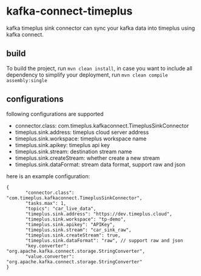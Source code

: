 # kafka-connect-timeplus

kafka timeplus sink connector can sync your kafka data into timeplus using kafka connect.

## build

To build the project, run `mvn clean install`, in case you want to include all dependency to simplify your deployment, run `mvn clean compile assembly:single`

## configurations

following configurations are supported

- connector.class: com.timeplus.kafkaconnect.TimeplusSinkConnector
- timeplus.sink.address: timeplus cloud server address
- timeplus.sink.workspace: timeplus workspace name
- timeplus.sink.apikey: timeplus api key
- timeplus.sink.stream: destination stream name
- timeplus.sink.createStream: whether create a new stream
- timeplus.sink.dataFormat: stream data format, support raw and json

here is an example configuration:

```
{
       "connector.class": "com.timeplus.kafkaconnect.TimeplusSinkConnector",
       "tasks.max": 1,
       "topics": "car_live_data",
       "timeplus.sink.address": "https://dev.timeplus.cloud",
       "timeplus.sink.workspace": "tp-demo",
       "timeplus.sink.apikey": "APIKey",
       "timeplus.sink.stream": "car_sink_raw",
       "timeplus.sink.createStream": true,
       "timeplus.sink.dataFormat": "raw", // support raw and json
       "key.converter": "org.apache.kafka.connect.storage.StringConverter",
       "value.converter": "org.apache.kafka.connect.storage.StringConverter"
}
```
